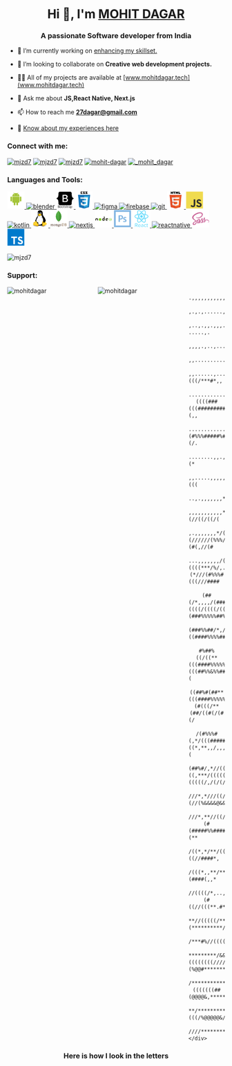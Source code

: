 <h1 align="center">Hi 👋, I'm <a href="www.mohitdagar.tech/index/personal">MOHIT DAGAR</a></h1>
<h3 align="center">A passionate Software developer from India</h3>

- 🔭 I’m currently working on [enhancing my skillset.](www.mohitdagar.tech/resume_image)

- 👯 I’m looking to collaborate on **Creative web development projects.**

- 👨‍💻 All of my projects are available at [www.mohitdagar.tech](www.mohitdagar.tech)

- 💬 Ask me about **JS,React Native, Next.js**

- 📫 How to reach me **27dagar@gmail.com**

- 📄 <a href="www.mohitdagar.tech/index/personal"> Know about my experiences here</a>

<h3 align="left">Connect with me:</h3>
<p align="left">
<a href="https://codepen.io/mjzd7" target="blank"><img align="center" src="https://raw.githubusercontent.com/rahuldkjain/github-profile-readme-generator/master/src/images/icons/Social/codepen.svg" alt="mjzd7" height="30" width="40" /></a>
<a href="https://dev.to/mjzd7" target="blank"><img align="center" src="https://raw.githubusercontent.com/rahuldkjain/github-profile-readme-generator/master/src/images/icons/Social/devto.svg" alt="mjzd7" height="30" width="40" /></a>
<a href="https://twitter.com/mjzd7" target="blank"><img align="center" src="https://raw.githubusercontent.com/rahuldkjain/github-profile-readme-generator/master/src/images/icons/Social/twitter.svg" alt="mjzd7" height="30" width="40" /></a>
<a href="https://linkedin.com/in/mohit-dagar" target="blank"><img align="center" src="https://raw.githubusercontent.com/rahuldkjain/github-profile-readme-generator/master/src/images/icons/Social/linked-in-alt.svg" alt="mohit-dagar" height="30" width="40" /></a>
<a href="https://instagram.com/_mohit_dagar" target="blank"><img align="center" src="https://raw.githubusercontent.com/rahuldkjain/github-profile-readme-generator/master/src/images/icons/Social/instagram.svg" alt="_mohit_dagar" height="30" width="40" /></a>
</p>

<h3 align="left">Languages and Tools:</h3>
<p align="left"> <a href="https://developer.android.com" target="_blank" rel="noreferrer"> <img src="https://raw.githubusercontent.com/devicons/devicon/master/icons/android/android-original-wordmark.svg" alt="android" width="40" height="40"/> </a> <a href="https://www.blender.org/" target="_blank" rel="noreferrer"> <img src="https://download.blender.org/branding/community/blender_community_badge_white.svg" alt="blender" width="40" height="40"/> </a> <a href="https://getbootstrap.com" target="_blank" rel="noreferrer"> <img src="https://raw.githubusercontent.com/devicons/devicon/master/icons/bootstrap/bootstrap-plain-wordmark.svg" alt="bootstrap" width="40" height="40"/> </a> <a href="https://www.w3schools.com/css/" target="_blank" rel="noreferrer"> <img src="https://raw.githubusercontent.com/devicons/devicon/master/icons/css3/css3-original-wordmark.svg" alt="css3" width="40" height="40"/> </a> <a href="https://www.figma.com/" target="_blank" rel="noreferrer"> <img src="https://www.vectorlogo.zone/logos/figma/figma-icon.svg" alt="figma" width="40" height="40"/> </a> <a href="https://firebase.google.com/" target="_blank" rel="noreferrer"> <img src="https://www.vectorlogo.zone/logos/firebase/firebase-icon.svg" alt="firebase" width="40" height="40"/> </a> <a href="https://git-scm.com/" target="_blank" rel="noreferrer"> <img src="https://www.vectorlogo.zone/logos/git-scm/git-scm-icon.svg" alt="git" width="40" height="40"/> </a> <a href="https://www.w3.org/html/" target="_blank" rel="noreferrer"> <img src="https://raw.githubusercontent.com/devicons/devicon/master/icons/html5/html5-original-wordmark.svg" alt="html5" width="40" height="40"/> </a> <a href="https://developer.mozilla.org/en-US/docs/Web/JavaScript" target="_blank" rel="noreferrer"> <img src="https://raw.githubusercontent.com/devicons/devicon/master/icons/javascript/javascript-original.svg" alt="javascript" width="40" height="40"/> </a> <a href="https://kotlinlang.org" target="_blank" rel="noreferrer"> <img src="https://www.vectorlogo.zone/logos/kotlinlang/kotlinlang-icon.svg" alt="kotlin" width="40" height="40"/> </a> <a href="https://www.linux.org/" target="_blank" rel="noreferrer"> <img src="https://raw.githubusercontent.com/devicons/devicon/master/icons/linux/linux-original.svg" alt="linux" width="40" height="40"/> </a> <a href="https://www.mongodb.com/" target="_blank" rel="noreferrer"> <img src="https://raw.githubusercontent.com/devicons/devicon/master/icons/mongodb/mongodb-original-wordmark.svg" alt="mongodb" width="40" height="40"/> </a> <a href="https://nextjs.org/" target="_blank" rel="noreferrer"> <img src="https://cdn.worldvectorlogo.com/logos/nextjs-2.svg" alt="nextjs" width="40" height="40"/> </a> <a href="https://nodejs.org" target="_blank" rel="noreferrer"> <img src="https://raw.githubusercontent.com/devicons/devicon/master/icons/nodejs/nodejs-original-wordmark.svg" alt="nodejs" width="40" height="40"/> </a> <a href="https://www.photoshop.com/en" target="_blank" rel="noreferrer"> <img src="https://raw.githubusercontent.com/devicons/devicon/master/icons/photoshop/photoshop-line.svg" alt="photoshop" width="40" height="40"/> </a> <a href="https://reactjs.org/" target="_blank" rel="noreferrer"> <img src="https://raw.githubusercontent.com/devicons/devicon/master/icons/react/react-original-wordmark.svg" alt="react" width="40" height="40"/> </a> <a href="https://reactnative.dev/" target="_blank" rel="noreferrer"> <img src="https://reactnative.dev/img/header_logo.svg" alt="reactnative" width="40" height="40"/> </a> <a href="https://sass-lang.com" target="_blank" rel="noreferrer"> <img src="https://raw.githubusercontent.com/devicons/devicon/master/icons/sass/sass-original.svg" alt="sass" width="40" height="40"/> </a> <a href="https://www.typescriptlang.org/" target="_blank" rel="noreferrer"> <img src="https://raw.githubusercontent.com/devicons/devicon/master/icons/typescript/typescript-original.svg" alt="typescript" width="40" height="40"/> </a> </p>

<p><img align="center" src="https://github-readme-stats.vercel.app/api/top-langs?username=mjzd7&show_icons=true&locale=en&layout=compact" alt="mjzd7" /></p>

<h3 align="left">Support:</h3>
<p><a href="https://www.buymeacoffee.com/mohitdagar"> <img align="left" src="https://cdn.buymeacoffee.com/buttons/v2/default-yellow.png" height="50" width="210" alt="mohitdagar" /></a><a href="https://ko-fi.com/mohitdagar"> <img align="left" src="https://cdn.ko-fi.com/cdn/kofi3.png?v=3" height="50" width="210" alt="mohitdagar" /></a></p>

<div align="center">
                                                                                                    
                                   .,,,,,,,,,,,,...                                                 
                             ,.,.,......,.................                                          
                          ,..,.,,.,,,..,.,,......... .....,.                                        
                       ,,,,.,..,............................,                                       
                     ,,...........................,........,,                                       
                   ,,......,...............,...,,.*(((/***#*,,                                      
                  ..................,,/*((((###(((##########(,,                                     
                 ..............,,*//((((##(#%%%#####%#######(/.                                     
                 ........,,.,,**//((((((############%########(*                                     
                 ,,.....,,,,,,,****/(((((####%######%%%%%####(((                                    
                  ..,.,,,,,,,*****/(((((######%#%##%%%%##*,...,/*                                   
                   ,,,,,,,,,,,*/(((((((,,*,,...,*/(####(//((/((/(                                   
                    ,.,,,,,,,*/((((/*//(((##(//////(%%%//*(#(,//(#                                  
                    ...,,,,,,,/((#((((***/%/,.(*///(#%%%#(((///####                                 
                    (##(/*,,,,/(####((((/((((/((#(###%%%%%##%%%%%%%#                                
                   (###%%##/*,/(###########%%%%##((####%%%%##%%%%%%#                                
                   #%##%((/((**(((####%%%%%%%%%##(((##%%&%%####%%%#(                                
                     ((##%#(##**(((####%%%%%%##(#(((/**(##/((#(/(#(/                                
                       /(#%%%#(,*/(((########/(#((*,**,,/,,,,*,*,#(                                 
                          (##%#/,*//(((((#((,***/(((((#(((((/,/(/(/                                 
                             ///*,*///((/((#,(//(%&&&&@&&&&/((###//                                 
                              ///*,**//((//(#####(#(#####%%#####(**                                 
                               /((*,*/**/((///##########((//####*,                                  
                                /(((*,,**/***,,/####%##/**(####(,,*                                 
                                //((((/*,..,..,,*/(##(#((//(((**.#**/*//                            
                               **//(((((/***,...,,,*/***,*,**,,.&(**********/(                      
                            /***#%//((((((/*****,...........,/(@@,*************//////               
                       *********/&&((((((((////((//**////((#(%@@#****************//////////         
                   /*************%&@&/((((((/(((#(((((((##(@@@@&,******************///////////////(/
              **/****************%&&@@@/((((((((((##(((/%@@@@@&/********//**********////////////////
        ////*********************#&&&&@@@@(/(((((((//(@@@@@@@&&*//*//**////***********//////////////                                                                   </div>                                
<h3 align="center">Here is how I look in the letters</h3>
